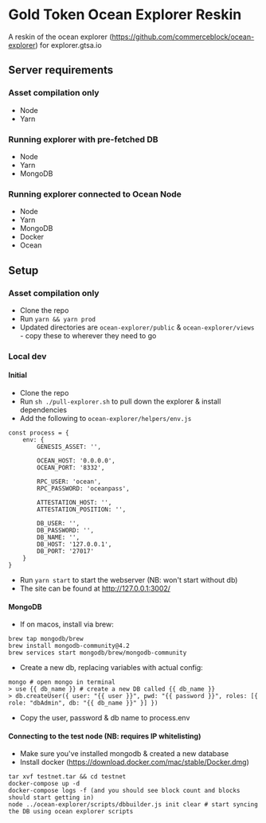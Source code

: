 # Gold Token Ocean Explorer Reskin

A reskin of the ocean explorer (https://github.com/commerceblock/ocean-explorer) for explorer.gtsa.io

## Server requirements
### Asset compilation only
* Node
* Yarn

### Running explorer with pre-fetched DB
* Node
* Yarn
* MongoDB

### Running explorer connected to Ocean Node
* Node
* Yarn
* MongoDB
* Docker
* Ocean

## Setup
### Asset compilation only
* Clone the repo
* Run `yarn && yarn prod`
* Updated directories are `ocean-explorer/public` & `ocean-explorer/views` - copy these to wherever they need to go

### Local dev
#### Initial
* Clone the repo
* Run `sh ./pull-explorer.sh` to pull down the explorer & install dependencies
* Add the following to `ocean-explorer/helpers/env.js`
```
const process = {
	env: {
		GENESIS_ASSET: '',

		OCEAN_HOST: '0.0.0.0',
		OCEAN_PORT: '8332',

		RPC_USER: 'ocean',
		RPC_PASSWORD: 'oceanpass',

		ATTESTATION_HOST: '',
		ATTESTATION_POSITION: '',

		DB_USER: '',
		DB_PASSWORD: '',
		DB_NAME: '',
		DB_HOST: '127.0.0.1',
		DB_PORT: '27017'
	}
}
```
* Run `yarn start` to start the webserver (NB: won't start without db)
* The site can be found at http://127.0.0.1:3002/

#### MongoDB
* If on macos, install via brew:
```
brew tap mongodb/brew
brew install mongodb-community@4.2
brew services start mongodb/brew/mongodb-community
```

* Create a new db, replacing variables with actual config:
```
mongo # open mongo in terminal
> use {{ db_name }} # create a new DB called {{ db_name }}
> db.createUser({ user: "{{ user }}", pwd: "{{ password }}", roles: [{ role: "dbAdmin", db: "{{ db_name }}" }] })
```
* Copy the user, password & db name to process.env

#### Connecting to the test node (NB: requires IP whitelisting)
* Make sure you've installed mongodb & created a new database
* Install docker (https://download.docker.com/mac/stable/Docker.dmg)

```
tar xvf testnet.tar && cd testnet
docker-compose up -d
docker-compose logs -f (and you should see block count and blocks should start getting in)
node ../ocean-explorer/scripts/dbbuilder.js init clear # start syncing the DB using ocean explorer scripts
```

